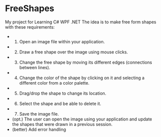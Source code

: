 # FreeShapes
My project for Learning C# WPF .NET
The idea is to make free form shapes with these requirements:
 * 1. Open an image file within your application.
 * 2. Draw a free shape over the image using mouse clicks.
 * 3. Change the free shape by moving its different edges (connections between lines).
 * 4. Change the color of the shape by clicking on it and selecting a different color from a color palette.
 * 5. Drag/drop the shape to change its location.
 * 6. Select the shape and be able to delete it.
 * 7. Save the image file.
 * (opt.) The user can open the image using your application and update the shapes that were drawn in a previous session.
 * (better) Add error handling

